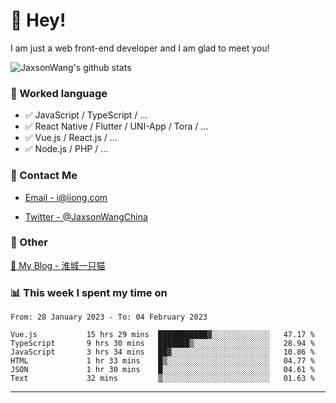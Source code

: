 # 👋 Hey!

I am just a web front-end developer and I am glad to meet you!

![JaxsonWang's github stats](https://github-readme-stats.vercel.app/api?username=JaxsonWang&&show_icons=true&&title_color=1abc9c&&icon_color=1abc9c)


### 📝 Worked language

- ✅ JavaScript / TypeScript / ...
- ✅ React Native / Flutter / UNI-App / Tora / ...
- ✅ Vue.js / React.js / ...
- ✅ Node.js / PHP / ...

### 📮 Contact Me

- [Email - i@iiong.com](mailto:i@iiong.com)

- [Twitter - @JaxsonWangChina](https://twitter.com/JaxsonWangChina)

### 🤪 Other

[📌 My Blog - 淮城一只猫](https://iiong.com)

### 📊 This week I spent my time on

<!--START_SECTION:waka-->

```text
From: 28 January 2023 - To: 04 February 2023

Vue.js           15 hrs 29 mins  ███████████▓░░░░░░░░░░░░░   47.17 %
TypeScript       9 hrs 30 mins   ███████▒░░░░░░░░░░░░░░░░░   28.94 %
JavaScript       3 hrs 34 mins   ██▓░░░░░░░░░░░░░░░░░░░░░░   10.86 %
HTML             1 hr 33 mins    █▒░░░░░░░░░░░░░░░░░░░░░░░   04.77 %
JSON             1 hr 30 mins    █░░░░░░░░░░░░░░░░░░░░░░░░   04.61 %
Text             32 mins         ▒░░░░░░░░░░░░░░░░░░░░░░░░   01.63 %
```

<!--END_SECTION:waka-->

---
